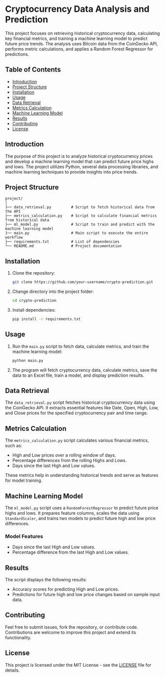 # Cryptocurrency Data Analysis and Prediction

This project focuses on retrieving historical cryptocurrency data, calculating key financial metrics, and training a machine learning model to predict future price trends. The analysis uses Bitcoin data from the CoinGecko API, performs metric calculations, and applies a Random Forest Regressor for predictions.

## Table of Contents
- [Introduction](#introduction)
- [Project Structure](#project-structure)
- [Installation](#installation)
- [Usage](#usage)
- [Data Retrieval](#data-retrieval)
- [Metrics Calculation](#metrics-calculation)
- [Machine Learning Model](#machine-learning-model)
- [Results](#results)
- [Contributing](#contributing)
- [License](#license)

## Introduction
The purpose of this project is to analyze historical cryptocurrency prices and develop a machine learning model that can predict future price highs and lows. The project utilizes Python, several data processing libraries, and machine learning techniques to provide insights into price trends.

## Project Structure
```
project/
│
├── data_retrieval.py         # Script to fetch historical data from the API
├── metrics_calculation.py    # Script to calculate financial metrics from historical data
├── ml_model.py               # Script to train and predict with the machine learning model
├── main.py                   # Main script to execute the entire workflow
├── requirements.txt          # List of dependencies
└── README.md                 # Project documentation
```

## Installation

1. Clone the repository:
   ```bash
   git clone https://github.com/your-username/crypto-prediction.git
   ```
2. Change directory into the project folder:
   ```bash
   cd crypto-prediction
   ```
3. Install dependencies:
   ```bash
   pip install -r requirements.txt
   ```

## Usage

1. Run the `main.py` script to fetch data, calculate metrics, and train the machine learning model:
   ```bash
   python main.py
   ```
2. The program will fetch cryptocurrency data, calculate metrics, save the data to an Excel file, train a model, and display prediction results.

## Data Retrieval
The `data_retrieval.py` script fetches historical cryptocurrency data using the CoinGecko API. It extracts essential features like Date, Open, High, Low, and Close prices for the specified cryptocurrency pair and time range.

## Metrics Calculation
The `metrics_calculation.py` script calculates various financial metrics, such as:
- High and Low prices over a rolling window of days.
- Percentage differences from the rolling Highs and Lows.
- Days since the last High and Low values.

These metrics help in understanding historical trends and serve as features for model training.

## Machine Learning Model
The `ml_model.py` script uses a `RandomForestRegressor` to predict future price highs and lows. It prepares feature columns, scales the data using `StandardScaler`, and trains two models to predict future high and low price differences.

### Model Features
- Days since the last High and Low values.
- Percentage difference from the last High and Low values.

## Results
The script displays the following results:
- Accuracy scores for predicting High and Low prices.
- Predictions for future high and low price changes based on sample input data.

## Contributing
Feel free to submit issues, fork the repository, or contribute code. Contributions are welcome to improve this project and extend its functionality.

## License
This project is licensed under the MIT License - see the [LICENSE](LICENSE) file for details.
